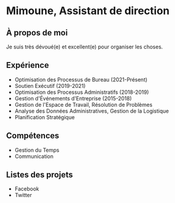 # Mimoune, Assistant de direction

## À propos de moi
Je suis très dévoué(e) et excellent(e) pour organiser les choses.

## Expérience

- Optimisation des Processus de Bureau (2021-Présent)
- Soutien Exécutif (2019-2021)
- Optimisation des Processus Administratifs (2018-2019)
- Gestion d'Événements d'Entreprise (2015-2018)
- Gestion de l'Espace de Travail,  Résolution de Problèmes
- Analyse des Données Administratives,  Gestion de la Logistique
- Planification Stratégique

## Compétences

- Gestion du Temps
- Communication
  
## Listes des projets

- Facebook
- Twitter
